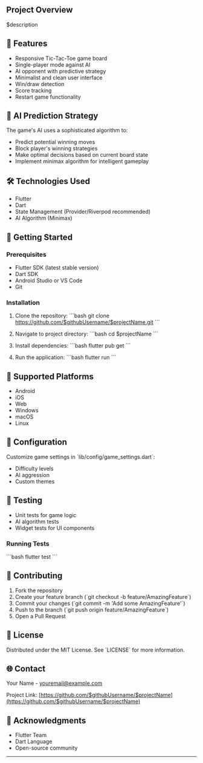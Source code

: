 
## Project Overview
$description

## 🌟 Features
- Responsive Tic-Tac-Toe game board
- Single-player mode against AI
- AI opponent with predictive strategy
- Minimalist and clean user interface
- Win/draw detection
- Score tracking
- Restart game functionality

## 🤖 AI Prediction Strategy
The game's AI uses a sophisticated algorithm to:
- Predict potential winning moves
- Block player's winning strategies
- Make optimal decisions based on current board state
- Implement minimax algorithm for intelligent gameplay

## 🛠 Technologies Used
- Flutter
- Dart
- State Management (Provider/Riverpod recommended)
- AI Algorithm (Minimax)

## 🚀 Getting Started

### Prerequisites
- Flutter SDK (latest stable version)
- Dart SDK
- Android Studio or VS Code
- Git

### Installation

1. Clone the repository:
\`\`\`bash
git clone https://github.com/$githubUsername/$projectName.git
\`\`\`

2. Navigate to project directory:
\`\`\`bash
cd $projectName
\`\`\`

3. Install dependencies:
\`\`\`bash
flutter pub get
\`\`\`

4. Run the application:
\`\`\`bash
flutter run
\`\`\`

## 📱 Supported Platforms
- Android
- iOS
- Web
- Windows
- macOS
- Linux

## 🔧 Configuration
Customize game settings in \`lib/config/game_settings.dart\`:
- Difficulty levels
- AI aggression
- Custom themes

## 🧪 Testing
- Unit tests for game logic
- AI algorithm tests
- Widget tests for UI components

### Running Tests
\`\`\`bash
flutter test
\`\`\`

## 🤝 Contributing
1. Fork the repository
2. Create your feature branch (\`git checkout -b feature/AmazingFeature\`)
3. Commit your changes (\`git commit -m 'Add some AmazingFeature'\`)
4. Push to the branch (\`git push origin feature/AmazingFeature\`)
5. Open a Pull Request

## 📄 License
Distributed under the MIT License. See \`LICENSE\` for more information.

## 🌐 Contact
Your Name - youremail@example.com

Project Link: [https://github.com/$githubUsername/$projectName](https://github.com/$githubUsername/$projectName)

## 🙌 Acknowledgments
- Flutter Team
- Dart Language
- Open-source community

---
